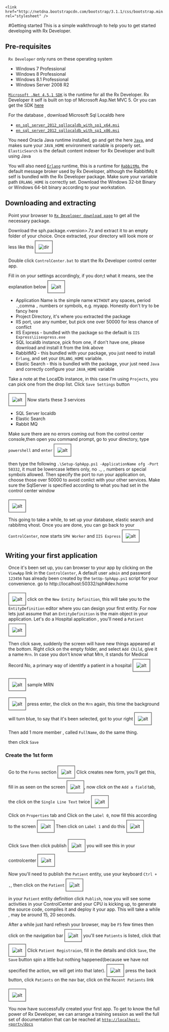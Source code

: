 ﻿
    <link href="http://netdna.bootstrapcdn.com/bootstrap/3.1.1/css/bootstrap.min.css" rel="stylesheet" />
<style>    p,ul {        margin-left:10px;        margin-right:10px;    }    img { border:2px solid gray;padding:10px;margin-top:6px;    }</style>
#Getting started
This is a simple walkthrough to help you to get started developing with Rx Developer.

## Pre-requisites
`Rx Developer` only runs on these operating system

* Windows 7 Professional
* Windows 8 Professional
* Windows 8.1 Professional
* Windows Server 2008 R2

[`Microsoft .Net 4.5.1 SDK`](http://www.msdn.com/net) is the runtime for all the Rx Developer. Rx Developer it self is built on top of Microsoft Asp.Net MVC 5. Or you can get the SDK [here](mu_.net_fx_4_5_1_dp_win_vistasp2_win_7sp1_win_8_win_8_1_win_server_2008sp2_win_server_2008_r2sp1_win_server_2012_win_server_2012r2_x86_x64_3009815.exe)

For the database , download Microsoft Sql Localdb here

* [`en_sql_server_2012_sqllocaldb_with_sp1_x64.msi`](en_sql_server_2012_sqllocaldb_with_sp1_x64.msi)
* [`en_sql_server_2012_sqllocaldb_with_sp1_x86.msi`](en_sql_server_2012_sqllocaldb_with_sp1_x86.msi)

You need Oracla Java runtime installed, go and get the here [`Java`](http://www.oracle.com/java), and makes sure your `JAVA_HOME` environment variable is properly set. `ElasticSearch` is the default content indexer for Rx Developer and built using Java


You will also need [`Erlang`](http://www.erlang.org) runtime, this is a runtime for [`RabbitMq`](http://www/rabbitmq.com), the default message broker used by Rx Developer, although the RabbitMq it self is bundled with the Rx Developer package. Make sure your variable path `ERLANG_HOME` is correctly set. Download the Windows 32-bit Binary or Windows 64-bit binary according to your workstation.

## Downloading and extracting
Point your browser to [`Rx Developer download page`](sph.package.1.0.10277.7z) to get all the necessary package.

Download the sph.package.&lt;version&gt;.7z and extract it to an empty folder of your choice.
Once extracted, your directory will look more or less like this
![dir](http://i.imgur.com/xQVL0MH.png)

Double click `ControlCenter.bat` to start the Rx Developer control center app.

Fill in on your settings accordingly, if you don;t what it means, see the explanation below
![alt](http://i.imgur.com/GEJY17S.png)

* Application Name is the simple name `WITHOUT` any spaces, period `.`,comma `,` numbers or symbols, e.g. myapp. Honestly don't try to be fancy here
* Project Directory, it's where you extracted the package
* IIS port, use any number, but pick one over 50000 for less chance of conflict
* IIS Express - bundled with the package so the default is `IIS Express\iisexpress.exe`
* SQL localdb instance, pick from one, if don't have one, please download and install it from the link above
* RabbitMQ - this bundled with your package, you just need to install `Erlang`, and set your `ERLANG_HOME` variable.
* Elastic Search - this is bundled with the package, your just need `Java` and correctly configure your `JAVA_HOME` variable

 Take a note at the LocalDb instance, in this case I'm using `Projects`, you can pick one from the drop list. Click `Save Settings` button


![alt](http://i.imgur.com/WnrRSSE.png)
Now starts these 3 services

* SQL Server localdb
* Elastic Search
* Rabbit MQ

Make sure there are no errors coming out from the control center console,then open you command prompt, go to your directory, type `powershell` and `enter`
![alt](http://i.imgur.com/cF5TBcb.png)

then type the following `.\Setup-SphApp.ps1 -ApplicationName ofg -Port 50332`, it must be lowercase letters only, no `.`, `,` numbers or special symbols allowed. Then specify the port to run your application on, choose those over 50000 to avoid conlict with your other services. Make sure the SqlServer is specified according to what you had set in the control center window

![alt](http://i.imgur.com/JS6m80D.png)

This going to take a while, to set up your database, elastic search and rabbitmq vhost.
Once you are done, you can go back to your `ControlCenter`, now starts `SPH Worker` and `IIS Express`
![alt](http://i.imgur.com/swWEPyL.png)


## Writing your first application
Once it's been set up, you can browser to your app by clicking on the `ViewApp` link in the `ControlCenter`, A default user `admin` and password `123456` has already been created by the `SetUp-SphApp.ps1` script for your convenience.
go to 
http://localhost:50332/sph#dev.home

![alt](http://i.imgur.com/8T46sAg.png)
click on the `New Entity Definition`, this will take you to the `EntityDefinition` editor where you can design your first entity. For now lets just assume that an `EntityDefinition` is the main object in your application. Let's do a Hospital application , you'll need a `Patient`
![alt](http://i.imgur.com/1v4LkQA.png)

Then click save, suddenly the screen will have new things appeared at the bottom. Right click on the empty folder, and select `Add Child`, give it a name `Mrn`. In case you don't know what Mrn, it stands for  Medical Record No, a primary way of identitfy a patient in a hospital
![alt](http://i.imgur.com/8XyrM5k.png)

![alt](http://1.bp.blogspot.com/-oxkbDsgv9wE/TWX2SGMC8qI/AAAAAAAAACM/6AUzB4_fK34/s1600/MRN.JPG)
sample MRN

![alt](http://i.imgur.com/CZ9JUol.png)
press enter, the click on the `Mrn` again, this time the background will turn blue, to say that it's been selected, got to your right
![alt](http://i.imgur.com/ajov5Wl.png)

Then add 1 more member , called `FullName`, do the same thing.

then click `Save`

### Create the 1st form
Go to the `Forms` section
![alt](http://i.imgur.com/rlytQQQ.png)
Click creates new form, you'll get this, fill in as seen on the screen
![alt](http://i.imgur.com/IONIskG.png),
now click on the `Add a field` tab, the click on the `Single Line Text` twice
![alt](http://i.imgur.com/O7nbsXs.png)

Click on `Properties` tab and Click on the `Label 0`, now fill this according to the screen
![alt](http://i.imgur.com/a17JJ5q.png)
Then click on `Label 1` and do this
![alt](http://i.imgur.com/oNqvLZ3.png)

Click `Save` then click publish
![alt](http://i.imgur.com/aloyow2.png)
you will see this in your controlcenter
![alt](http://i.imgur.com/3vRbjaV.png)

Now you'll need to publish the `Patient` entity, use your keyboard `Ctrl + ,`, then click on the `Patient`
![alt](http://i.imgur.com/YIb4qq7.png)

in your `Patient` entity definition click `Publish`, now you will see some activities in your ControlCenter and your CPU is kicking up, to generate the source code, compiles it and deploy it your app. This will take a while , may be around 15, 20 seconds.

After a while just hard refresh your browser, may be `F5` few times then click on the navigation bar
![alt](http://i.imgur.com/BSrz3s1.png)
you'll see `Patients` is listed, click that
![alt](http://i.imgur.com/CNuGvrR.png)
Click `Patient Registraion`, fill in the details and click `Save`, the `Save` button spin a little but nothing happened(because we have not specified the action, we will get into that later).
![alt](http://i.imgur.com/4yZtwq5.png)
press the back button, click `Patients` on the nav bar, click on the `Recent Patients` link

![alt](http://i.imgur.com/ZusUc1N.png)

You now have successfully created your first app.
To get to know the full power of Rx Developer, we can arrange a training session as well the full set of documentation that can be reached at 
[`http://localhost:<port>/docs`](/docs)






